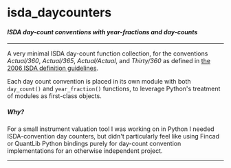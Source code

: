 # isda_daycounters
#### _ISDA day-count conventions with year-fractions and day-counts_

---

A very minimal ISDA day-count function collection, for the conventions _Actual/360_, _Actual/365_, _Actual/Actual_, and _Thirty/360_ as defined in [the 2006 ISDA definition guidelines](http://www.hsbcnet.com/gbm/attachments/standalone/2006-isda-definitions.pdf). 

Each day count convention is placed in its own module with both `day_count()` and `year_fraction()` functions, to leverage Python's treatment of modules as first-class objects. 

##### Why?

For a small instrument valuation tool I was working on in Python I needed ISDA-convention day counters, but didn't particularly feel like using Fincad or QuantLib Python bindings purely for day-count convention implementations for an otherwise independent project. 

---





